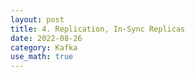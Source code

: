 ```yaml
---
layout: post
title: 4. Replication, In-Sync Replicas
date: 2022-08-26
category: Kafka
use_math: true
---
```

